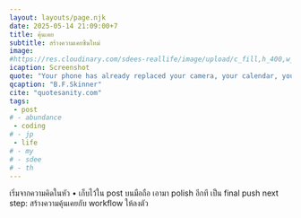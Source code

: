 ```yaml
---
layout: layouts/page.njk
date: 2025-05-14 21:09:00+7
title: คุ้นเคย
subtitle: สร้างความเคยชืนใหม่
image:
#https://res.cloudinary.com/sdees-reallife/image/upload/c_fill,h_400,w_800/v1747229077/Screenshot_20250514_202222_com.termux_eabnvl.jpg
icaption: Screenshot
quote: "Your phone has already replaced your camera, your calendar, your alarm clock. Don't let it replace your family."
qcaption: "B.F.Skinner"
cite: "quotesanity.com"
tags: 
 - post
# - abundance
 - coding
# - jp
 - life
# - my
# - sdee
# - th
---
```

เริ่มจากความคิดในหัว • เก็บไว้ใน post บนมือถือ เอามา polish อีกที เป็น final push next step: สร้างความคุ้นเคยกับ workflow ให้ลงตัว 
